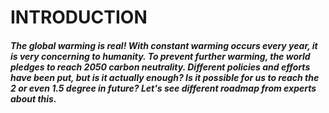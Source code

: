 # INTRODUCTION

##### The global warming is real! With constant warming occurs every year, it is very concerning to humanity. To prevent further warming, the world pledges to reach 2050 carbon neutrality. Different policies and efforts have been put, but is it actually enough? Is it possible for us to reach the 2 or even 1.5 degree in future? Let's see different roadmap from experts about this.
